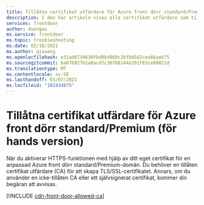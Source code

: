 ```yaml
---
title: Tillåtna certifikat utfärdare för Azure front dörr standard/Premium (för hands version)
description: I den här artikeln visas alla certifikat utfärdare som tillåts när du skapar ett eget certifikat.
services: frontdoor
author: duongau
ms.service: frontdoor
ms.topic: troubleshooting
ms.date: 02/18/2021
ms.author: qixwang
ms.openlocfilehash: e31ad0734630fbd0b4960c26f8d562cea66ae675
ms.sourcegitcommit: ba676927b1a8acd7c30708144e201f63ce89021d
ms.translationtype: MT
ms.contentlocale: sv-SE
ms.lasthandoff: 03/07/2021
ms.locfileid: "102434875"
---
```

# <a name="allowed-certificate-authorities-for-azure-front-door-standardpremium-preview"></a>Tillåtna certifikat utfärdare för Azure front dörr standard/Premium (för hands version)

När du aktiverar HTTPS-funktionen med hjälp av ditt eget certifikat för en anpassad Azure front dörr standard/Premium-domän. Du behöver en tillåten certifikat utfärdare (CA) för att skapa TLS/SSL-certifikatet. Annars, om du använder en icke-tillåten CA eller ett självsignerat certifikat, kommer din begäran att avvisas.

[!INCLUDE [cdn-front-door-allowed-ca](../../../includes/cdn-front-door-allowed-ca.md)]
